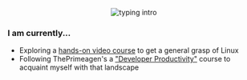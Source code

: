 <p align="center">
<img src="https://readme-typing-svg.herokuapp.com?color=08CE90&center=true&vCenter=true&lines=Hello+there!;My+name's+Clovis!;I+study+Computer+Science;" alt="typing intro">
</p>

### I am currently...
- Exploring a <a href="https://www.youtube.com/playlist?list=PLtK75qxsQaMLZSo7KL-PmiRarU7hrpnwK">hands-on video course</a> to get a general grasp of Linux
- Following ThePrimeagen's a <a href="https://frontendmasters.com/courses/developer-productivity/">"Developer Productivity"</a> course to acquaint myself with that landscape

<!--
### Upcoming endeavours
- Set up **i3**, **Tmux**, and **Fzf** on my personal machine
--->
